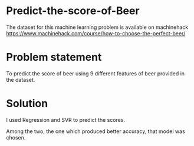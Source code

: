 # Predict-the-score-of-Beer

The dataset for this machine learning problem is available on machinehack
https://www.machinehack.com/course/how-to-choose-the-perfect-beer/

# Problem statement

To predict the score of beer using 9 different features of beer provided in the dataset.

# Solution

I used Regression and SVR to predict the scores.

Among the two, the one which produced better accuracy, that model was chosen.
